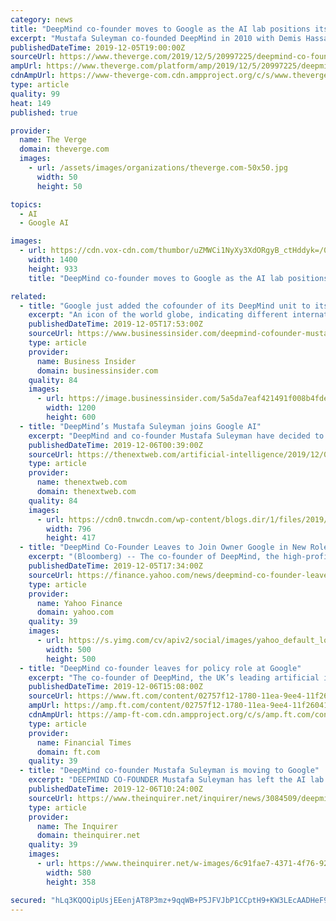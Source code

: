 ```yaml
---
category: news
title: "DeepMind co-founder moves to Google as the AI lab positions itself for the future"
excerpt: "Mustafa Suleyman co-founded DeepMind in 2010 with Demis Hassabis and Shane Legg. Photo by John Phillips/Getty Images for TechCrunch The personnel changes at Alphabet continue, this time with Mustafa Suleyman — one of the three co-founders of the company ..."
publishedDateTime: 2019-12-05T19:00:00Z
sourceUrl: https://www.theverge.com/2019/12/5/20997225/deepmind-co-founder-mustafa-suleyman-google-ai
ampUrl: https://www.theverge.com/platform/amp/2019/12/5/20997225/deepmind-co-founder-mustafa-suleyman-google-ai
cdnAmpUrl: https://www-theverge-com.cdn.ampproject.org/c/s/www.theverge.com/platform/amp/2019/12/5/20997225/deepmind-co-founder-mustafa-suleyman-google-ai
type: article
quality: 99
heat: 149
published: true

provider:
  name: The Verge
  domain: theverge.com
  images:
    - url: /assets/images/organizations/theverge.com-50x50.jpg
      width: 50
      height: 50

topics:
  - AI
  - Google AI

images:
  - url: https://cdn.vox-cdn.com/thumbor/uZMWCi1NyXy3XdORgyB_ctHddyk=/0x0:5760x3840/1400x933/filters:focal(2420x1460:3340x2380):no_upscale()/cdn.vox-cdn.com/uploads/chorus_image/image/65834351/627782606.jpg.0.jpg
    width: 1400
    height: 933
    title: "DeepMind co-founder moves to Google as the AI lab positions itself for the future"

related:
  - title: "Google just added the cofounder of its DeepMind unit to its own AI team"
    excerpt: "An icon of the world globe, indicating different international options.\" Google has added the cofounder of its UK-based DeepMind artificial intelligence research unit to its own AI team. Mustafa Suleyman confirmed the news on Twitter on Thursday ..."
    publishedDateTime: 2019-12-05T17:53:00Z
    sourceUrl: https://www.businessinsider.com/deepmind-cofounder-mustafa-suleyman-leaves-for-google-2019-12
    type: article
    provider:
      name: Business Insider
      domain: businessinsider.com
    quality: 84
    images:
      - url: https://image.businessinsider.com/5a5da7eaf421491f008b4fde?width=1200&format=jpeg
        width: 1200
        height: 600
  - title: "DeepMind’s Mustafa Suleyman joins Google AI"
    excerpt: "DeepMind and co-founder Mustafa Suleyman have decided to go their separate ways. Earlier this year there were disputed reports the two were arguing, some even suggested he’d been placed on leave. But now it seems he’s actually left the UK-based enterprise."
    publishedDateTime: 2019-12-06T00:39:00Z
    sourceUrl: https://thenextweb.com/artificial-intelligence/2019/12/06/deepminds-mustafa-suleyman-joins-google-ai/
    type: article
    provider:
      name: thenextweb.com
      domain: thenextweb.com
    quality: 84
    images:
      - url: https://cdn0.tnwcdn.com/wp-content/blogs.dir/1/files/2019/10/google-796x417-796x417.jpg
        width: 796
        height: 417
  - title: "DeepMind Co-Founder Leaves to Join Owner Google in New Role"
    excerpt: "(Bloomberg) -- The co-founder of DeepMind, the high-profile artificial intelligence lab, is set to move to the U.S. to take up a role at parent company Google. Mustafa Suleyman, who ran DeepMind’s “applied” division, was placed on leave in August ..."
    publishedDateTime: 2019-12-05T17:34:00Z
    sourceUrl: https://finance.yahoo.com/news/deepmind-co-founder-leaves-join-170000178.html
    type: article
    provider:
      name: Yahoo Finance
      domain: yahoo.com
    quality: 39
    images:
      - url: https://s.yimg.com/cv/apiv2/social/images/yahoo_default_logo.png
        width: 500
        height: 500
  - title: "DeepMind co-founder leaves for policy role at Google"
    excerpt: "The co-founder of DeepMind, the UK’s leading artificial intelligence company, is leaving to take up a role at sister company Google in the US. Mustafa Suleyman, 35, founded DeepMind with Demis Hassabis and Shane Legg in 2010 but has been on leave from ..."
    publishedDateTime: 2019-12-06T15:08:00Z
    sourceUrl: https://www.ft.com/content/02757f12-1780-11ea-9ee4-11f260415385
    ampUrl: https://amp.ft.com/content/02757f12-1780-11ea-9ee4-11f260415385
    cdnAmpUrl: https://amp-ft-com.cdn.ampproject.org/c/s/amp.ft.com/content/02757f12-1780-11ea-9ee4-11f260415385
    type: article
    provider:
      name: Financial Times
      domain: ft.com
    quality: 39
  - title: "DeepMind co-founder Mustafa Suleyman is moving to Google"
    excerpt: "DEEPMIND CO-FOUNDER Mustafa Suleyman has left the AI lab to take a role at its parent company Google. Suleyman announced over the summer that he was taking open-ended leave from DeepMind, fuelling speculation of a rift. However, he has emerged, seemingly ..."
    publishedDateTime: 2019-12-06T10:24:00Z
    sourceUrl: https://www.theinquirer.net/inquirer/news/3084509/deepmind-co-founder-mustafa-suleyman-moves-google
    type: article
    provider:
      name: The Inquirer
      domain: theinquirer.net
    quality: 39
    images:
      - url: https://www.theinquirer.net/w-images/6c91fae7-4371-4f76-92dd-23ae21754fd1/2/suleyman-580x358.jpg
        width: 580
        height: 358

secured: "hLq3KQOQipUsjEEenjAT8P3mz+9qqWB+P5JFVJbP1CCptH9+KW3LEcAADHeF9eUXmh/7BCjOAQ6RCql4Csz/ygcJaZlSvl5Sgu09FqsoJw71KVQYhFsMUDeb3P/U15fyhQ3tU1SzgTBq6VgQE9AHFMYjiIbpOkTsRTJOkTdITTdtdbn/Iv9tIQxc5C8+t4mmkq+Y7EmPm12i9/TCK58eOR7qBx4U4rqs7IqlBcED1m8s4Kpdxti/OIBLs+VhtR5+2rTm/TZGMKzMNpRDVosARg==;iiI0ngecjrjm6dNMKoTraQ=="
---
```


